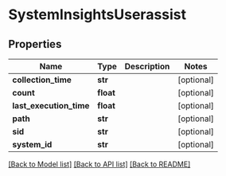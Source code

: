 # SystemInsightsUserassist

## Properties
Name | Type | Description | Notes
------------ | ------------- | ------------- | -------------
**collection_time** | **str** |  | [optional] 
**count** | **float** |  | [optional] 
**last_execution_time** | **float** |  | [optional] 
**path** | **str** |  | [optional] 
**sid** | **str** |  | [optional] 
**system_id** | **str** |  | [optional] 

[[Back to Model list]](../README.md#documentation-for-models) [[Back to API list]](../README.md#documentation-for-api-endpoints) [[Back to README]](../README.md)

